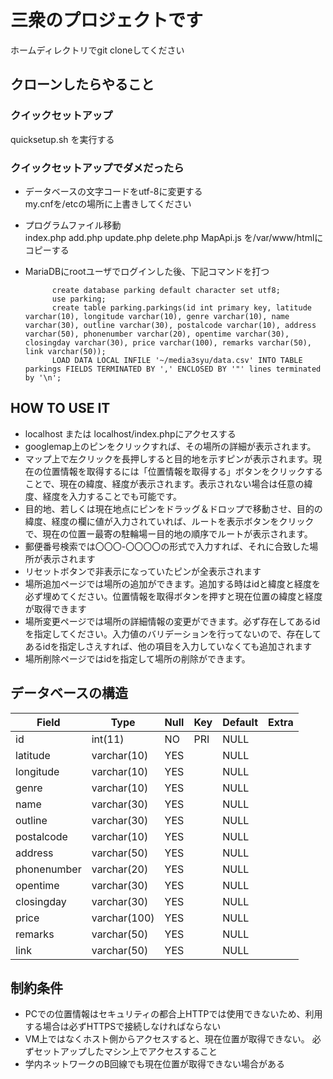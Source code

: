 # 三衆のプロジェクトです    
ホームディレクトリでgit cloneしてください  



## クローンしたらやること  

### クイックセットアップ  
	
quicksetup.sh を実行する  
	

### クイックセットアップでダメだったら  
	
- データベースの文字コードをutf-8に変更する  
	my.cnfを/etcの場所に上書きしてください  

- プログラムファイル移動  
    index.php add.php update.php delete.php MapApi.js を/var/www/htmlにコピーする  


- MariaDBにrootユーザでログインした後、下記コマンドを打つ   

			create database parking default character set utf8;
			use parking;
			create table parking.parkings(id int primary key, latitude varchar(10), longitude varchar(10), genre varchar(10), name varchar(30), outline varchar(30), postalcode varchar(10), address varchar(50), phonenumber varchar(20), opentime varchar(30), closingday varchar(30), price varchar(100), remarks varchar(50), link varchar(50));
			LOAD DATA LOCAL INFILE '~/media3syu/data.csv' INTO TABLE parkings FIELDS TERMINATED BY ',' ENCLOSED BY '"' lines terminated by '\n';



## HOW TO USE IT  


- localhost または localhost/index.phpにアクセスする  
- googlemap上のピンをクリックすれば、その場所の詳細が表示されます。  
- マップ上で左クリックを長押しすると目的地を示すピンが表示されます。現在の位置情報を取得するには「位置情報を取得する」ボタンをクリックすることで、現在の緯度、経度が表示されます。表示されない場合は任意の緯度、経度を入力することでも可能です。
- 目的地、若しくは現在地点にピンをドラッグ＆ドロップで移動させ、目的の緯度、経度の欄に値が入力されていれば、ルートを表示ボタンをクリックで、現在の位置ー最寄の駐輪場ー目的地の順序でルートが表示されます。
- 郵便番号検索では〇〇〇-〇〇〇〇の形式で入力すれば、それに合致した場所が表示されます
- リセットボタンで非表示になっていたピンが全表示されます  
- 場所追加ページでは場所の追加ができます。追加する時はidと緯度と経度を必ず埋めてください。位置情報を取得ボタンを押すと現在位置の緯度と経度が取得できます  
- 場所変更ページでは場所の詳細情報の変更ができます。必ず存在してあるidを指定してください。入力値のバリデーションを行ってないので、存在してあるidを指定しさえすれば、他の項目を入力していなくても追加されます  
- 場所削除ページではidを指定して場所の削除ができます。  


##	データベースの構造

| Field       | Type         | Null | Key | Default | Extra |
|-------------|--------------|------|-----|---------|-------|
| id          | int(11)      | NO   | PRI | NULL    |       |
| latitude    | varchar(10)  | YES  |     | NULL    |       |
| longitude   | varchar(10)  | YES  |     | NULL    |       |
| genre       | varchar(10)  | YES  |     | NULL    |       |
| name        | varchar(30)  | YES  |     | NULL    |       |
| outline     | varchar(30)  | YES  |     | NULL    |       |
| postalcode  | varchar(10)  | YES  |     | NULL    |       |
| address     | varchar(50)  | YES  |     | NULL    |       |
| phonenumber | varchar(20)  | YES  |     | NULL    |       |
| opentime    | varchar(30)  | YES  |     | NULL    |       |
| closingday  | varchar(30)  | YES  |     | NULL    |       |
| price       | varchar(100) | YES  |     | NULL    |       |
| remarks     | varchar(50)  | YES  |     | NULL    |       |
| link        | varchar(50)  | YES  |     | NULL    |       |
 
## 制約条件  

- PCでの位置情報はセキュリティの都合上HTTPでは使用できないため、利用する場合は必ずHTTPSで接続しなければならない  
- VM上ではなくホスト側からアクセスすると、現在位置が取得できない。 必ずセットアップしたマシン上でアクセスすること  
- 学内ネットワークのB回線でも現在位置が取得できない場合がある  














